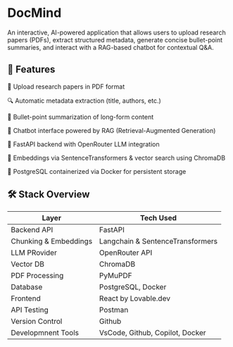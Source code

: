 # DocMind
An interactive, AI-powered application that allows users to upload research papers (PDFs), extract structured metadata, generate concise bullet-point summaries, and interact with a RAG-based chatbot for contextual Q&A.

## 🚀 Features
📄 Upload research papers in PDF format

🔍 Automatic metadata extraction (title, authors, etc.)

🧾 Bullet-point summarization of long-form content

🤖 Chatbot interface powered by RAG (Retrieval-Augmented Generation)

🔗 FastAPI backend with OpenRouter LLM integration

🧠 Embeddings via SentenceTransformers & vector search using ChromaDB

🐳 PostgreSQL containerized via Docker for persistent storage


## 🛠️ Stack Overview

| Layer                   | Tech Used                                 |
|-------------------------|-------------------------------------------|
| Backend API             | FastAPI                                   |
| Chunking & Embeddings   | Langchain & SentenceTransformers          |
| LLM PRovider            | OpenRouter API                            |
| Vector DB               | ChromaDB                                  |
| PDF Processing          | PyMuPDF                                   |
| Database                | PostgreSQL, Docker                        |
| Frontend                | React by Lovable.dev                      |
| API Testing             | Postman                                   |
| Version Control         | Github                                    |
| Developmnent Tools      | VsCode, Github, Copilot, Docker           |




